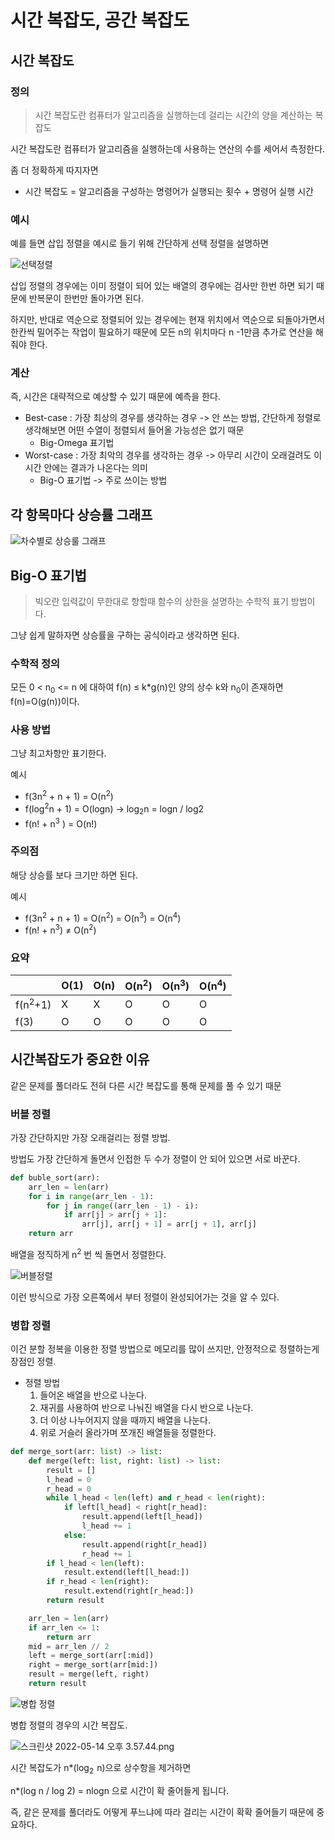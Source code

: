 # 시간 복잡도, 공간 복잡도

## 시간 복잡도

### 정의

> 시간 복잡도란 컴퓨터가 알고리즘을 실행하는데 걸리는 시간의 양을 계산하는 복잡도

시간 복잡도란 컴퓨터가 알고리즘을 실행하는데 사용하는 연산의 수를 세어서 측정한다.



좀 더 정확하게 따지자면

- 시간 복잡도 = 알고리즘을 구성하는 명령어가 실행되는 횟수 + 명령어 실행 시간



### 예시

예를 들면 삽입 정렬을 예시로 들기 위해 간단하게 선택 정렬을 설명하면

![선택정렬](https://upload.wikimedia.org/wikipedia/commons/0/0f/Insertion-sort-example-300px.gif)

삽입 정렬의 경우에는 이미 정렬이 되어 있는 배열의 경우에는 검사만 한번 하면 되기 때문에 반복문이 한번만 돌아가면 된다.

하지만, 반대로 역순으로 정렬되어 있는 경우에는 현재 위치에서 역순으로 되돌아가면서 한칸씩 밀어주는 작업이 필요하기 때문에 모든 n의 위치마다 n -1만큼 추가로 연산을 해줘야 한다.



### 계산

즉, 시간은 대략적으로 예상할 수 있기 때문에 예측을 한다.

- Best-case : 가장 최상의 경우를 생각하는 경우  -> 안 쓰는 방법, 간단하게 정렬로 생각해보면 어떤 수열이 정렬되서 들어올 가능성은 없기 때문
  - Big-Omega 표기법
- Worst-case : 가장 최악의 경우를 생각하는 경우 -> 아무리 시간이 오래걸려도 이 시간 안에는 결과가 나온다는 의미
  - Big-O 표기법 -> 주로 쓰이는 방법


## 각 항목마다 상승률 그래프

![차수별로 상승룰 그래프](https://upload.wikimedia.org/wikipedia/commons/thumb/7/7e/Comparison_computational_complexity.svg/2880px-Comparison_computational_complexity.svg.png)

## Big-O 표기법

> 빅오란 입력값이 무한대로 향할때 함수의 상한을 설명하는 수학적 표기 방법이다. 

그냥 쉽게 말하자면 상승률을 구하는 공식이라고 생각하면 된다.

### 수학적 정의

모든 0 < n<sub>0</sub> <= n 에 대하여 f(n) ≤ k*g(n)인 양의 상수 k와 n<sub>0</sub>이 존재하면 f(n)=O(g(n))이다.

### 사용 방법

그냥 최고차항만 표기한다.

예시

- f(3n<sup>2</sup>  + n + 1) = O(n<sup>2</sup>)
- f(log<sup>2</sup>n  + 1) = O(logn) -> log<sub>2</sub>n = logn / log2
- f(n! + n<sup>3</sup> ) = O(n!)



### 주의점 

해당 상승률 보다 크기만 하면 된다.

예시

- f(3n<sup>2</sup> + n + 1) = O(n<sup>2</sup>) = O(n<sup>3</sup>) =  O(n<sup>4</sup>)
- f(n! + n<sup>3</sup>) ≠ O(n<sup>2</sup>)

### 요약

|                    | O(1) | O(n) | O(n<sup>2</sup>) | O(n<sup>3</sup>) | O(n<sup>4</sup>) |
| ------------------ | ---- | ---- | ---------------- | ---------------- | ---------------- |
| f(n<sup>2</sup>+1) | X    | X    | O                | O                | O                |
| f(3)               | O    | O    | O                | O                | O                |



## 시간복잡도가 중요한 이유

같은 문제를 풀더라도 전혀 다른 시간 복잡도를 통해 문제를 풀 수 있기 때문



### 버블 정렬

가장 간단하지만 가장 오래걸리는 정렬 방법.

방법도 가장 간단하게 돌면서 인접한 두 수가 정렬이 안 되어 있으면 서로 바꾼다.

```python
def buble_sort(arr):
    arr_len = len(arr)
    for i in range(arr_len - 1):
        for j in range((arr_len - 1) - i):
            if arr[j] > arr[j + 1]:
                arr[j], arr[j + 1] = arr[j + 1], arr[j]
    return arr
```

배열을 정직하게 n<sup>2</sup> 번 씩 돌면서 정렬한다.

![버블정렬](https://ritualforrain.notion.site/image/https%3A%2F%2Fs3-us-west-2.amazonaws.com%2Fsecure.notion-static.com%2Fbb0e6649-f417-4ab2-8c2a-a6b2647eee9a%2F%E1%84%89%E1%85%B3%E1%84%8F%E1%85%B3%E1%84%85%E1%85%B5%E1%86%AB%E1%84%89%E1%85%A3%E1%86%BA_2022-05-13_%E1%84%8B%E1%85%A9%E1%84%92%E1%85%AE_11.37.36.png?table=block&id=6ba53bd9-36cd-4cd3-ba40-6ec5efcd7f06&spaceId=3534bf20-7a07-42e1-b6b0-c55e873160bb&width=2000&userId=&cache=v2)

이런 방식으로 가장 오른쪽에서 부터 정렬이 완성되어가는 것을 알 수 있다.



### 병합 정렬

이건 분할 정복을 이용한 정렬 방법으로 메모리를 많이 쓰지만, 안정적으로 정렬하는게 장점인 정렬.

- 정렬 방법
  1. 들어온 배열을 반으로 나눈다.
  2. 재귀를 사용하여 반으로 나눠진 배열을 다시 반으로 나눈다.
  3. 더 이상 나누어지지 않을 때까지 배열을 나눈다.
  4. 위로 거슬러 올라가며 쪼개진 배열들을 정렬한다.

```python
def merge_sort(arr: list) -> list:
    def merge(left: list, right: list) -> list:
        result = []
        l_head = 0
        r_head = 0
        while l_head < len(left) and r_head < len(right):
            if left[l_head] < right[r_head]:
                result.append(left[l_head])
                l_head += 1
            else:
                result.append(right[r_head])
                r_head += 1
        if l_head < len(left):
            result.extend(left[l_head:])
        if r_head < len(right):
            result.extend(right[r_head:])
        return result

    arr_len = len(arr)
    if arr_len <= 1:
        return arr
    mid = arr_len // 2
    left = merge_sort(arr[:mid])
    right = merge_sort(arr[mid:])
    result = merge(left, right)
    return result
```

![병합 정렬](https://upload.wikimedia.org/wikipedia/commons/c/cc/Merge-sort-example-300px.gif)



병합 정렬의 경우의 시간 복잡도.

![스크린샷 2022-05-14 오후 3.57.44.png](https://ritualforrain.notion.site/image/https%3A%2F%2Fs3-us-west-2.amazonaws.com%2Fsecure.notion-static.com%2F4d74c291-bf68-4b51-a169-8d82ae6ba158%2F%E1%84%89%E1%85%B3%E1%84%8F%E1%85%B3%E1%84%85%E1%85%B5%E1%86%AB%E1%84%89%E1%85%A3%E1%86%BA_2022-05-14_%E1%84%8B%E1%85%A9%E1%84%92%E1%85%AE_3.57.44.png?table=block&id=d3736b71-6730-4e61-babe-a4d95b9535a1&spaceId=3534bf20-7a07-42e1-b6b0-c55e873160bb&width=2000&userId=&cache=v2)

시간 복잡도가 n*(log<sub>2</sub>  n)으로 상수항을 제거하면

n*(log n / log 2) = nlogn 으로 시간이 확 줄어들게 됩니다.

즉, 같은 문제를 풀더라도 어떻게 푸느냐에 따라 걸리는 시간이 확확 줄어들기 때문에 중요하다.


